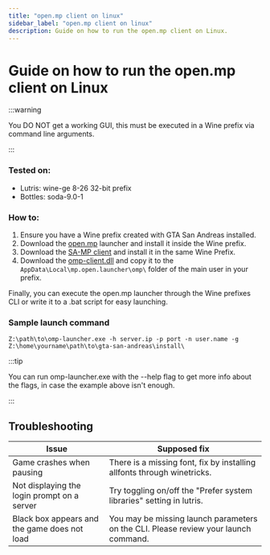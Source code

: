 ```yaml
---
title: "open.mp client on linux"
sidebar_label: "open.mp client on linux"
description: Guide on how to run the open.mp client on Linux.
---
```


# Guide on how to run the open.mp client on Linux

:::warning

You DO NOT get a working GUI, this must be executed in a Wine prefix via command line arguments.

:::

### Tested on:

- Lutris: wine-ge 8-26 32-bit prefix
- Bottles: soda-9.0-1

### How to:

1. Ensure you have a Wine prefix created with GTA San Andreas installed.
2. Download the [open.mp](https://github.com/openmultiplayer/launcher/releases/latest) launcher and install it inside the Wine prefix.
3. Download the [SA-MP client](https://github.com/KrustyKoyle/files.sa-mp.com-Archive) and install it in the same Wine Prefix.
4. Download the [omp-client.dll](https://assets.open.mp/omp-client.dll) and copy it to the `AppData\Local\mp.open.launcher\omp\` folder of the main user in your prefix.

Finally, you can execute the open.mp launcher through the Wine prefixes CLI or write it to a .bat script for easy launching.

### Sample launch command

```
Z:\path\to\omp-launcher.exe -h server.ip -p port -n user.name -g Z:\home\yourname\path\to\gta-san-andreas\install\
```

:::tip

You can run omp-launcher.exe with the --help flag to get more info about the flags, in case the example above isn't enough.

:::

## Troubleshooting

| Issue                                        | Supposed fix                                                                        |
| -------------------------------------------- | ----------------------------------------------------------------------------------- |
| Game crashes when pausing                    | There is a missing font, fix by installing allfonts through winetricks.             |
| Not displaying the login prompt on a server  | Try toggling on/off the "Prefer system libraries" setting in lutris.                |
| Black box appears and the game does not load | You may be missing launch parameters on the CLI. Please review your launch command. |
